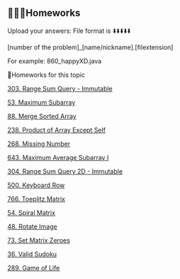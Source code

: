 

## 👩🏻‍💻Homeworks

Upload your answers:
File format is ⬇️⬇️⬇️⬇️⬇️

[number of the problem]_[name/nickname].[filextension]

For example:
860_happyXD.java 

🤩Homeworks for this topic

[303. Range Sum Query - Immutable](https://leetcode.com/problems/range-sum-query-immutable/)

[53. Maximum Subarray](https://leetcode.com/problems/maximum-subarray/)

[88. Merge Sorted Array](https://leetcode.com/problems/merge-sorted-array/)

[238. Product of Array Except Self](https://leetcode.com/problems/product-of-array-except-self/)

[268. Missing Number](https://leetcode.com/problems/missing-number/)

[643. Maximum Average Subarray I](https://leetcode.com/problems/maximum-average-subarray-i/)

[304. Range Sum Query 2D - Immutable](https://leetcode.com/problems/range-sum-query-2d-immutable/)

[500. Keyboard Row](https://leetcode.com/problems/keyboard-row/)

[766. Toeplitz Matrix](https://leetcode.com/problems/toeplitz-matrix/)

[54. Spiral Matrix](https://leetcode.com/problems/spiral-matrix/)

[48. Rotate Image](https://leetcode.com/problems/rotate-image/)

[73. Set Matrix Zeroes](https://leetcode.com/problems/set-matrix-zeroes/)

[36. Valid Sudoku](https://leetcode.com/problems/valid-sudoku/)

[289. Game of Life](https://leetcode.com/problems/game-of-life/)
